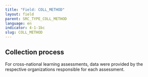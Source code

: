 ```yaml
---
title: "Field: COLL_METHOD"
layout: field
parent: SRC_TYPE_COLL_METHOD
language: en
indicator: 4-1-1bc
slug: COLL_METHOD
---
```

## Collection process

For cross-national learning assessments, data were provided by the respective organizations responsible for each assessment.
